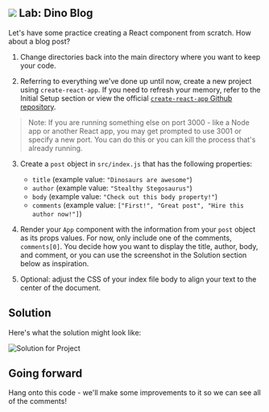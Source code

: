 ## ![](https://ga-dash.s3.amazonaws.com/production/assets/logo-9f88ae6c9c3871690e33280fcf557f33.png) Lab: Dino Blog

Let's have some practice creating a React component from scratch. How about a blog post?

1. Change directories back into the main directory where you want to keep your code.

2. Referring to everything we've done up until now, create a new project using `create-react-app`. If you need to refresh your memory, refer to the Initial Setup section or view the official [`create-react-app` Github repository](https://github.com/facebookincubator/create-react-app).

  <blockquote>Note: If you are running something else on port 3000 - like a Node app or another React app, you may get prompted to use 3001 or specify a new port. You can do this or you can kill the process that's already running.</blockquote>

3. Create a `post` object in `src/index.js` that has the following properties:
    - `title`  (example value: `"Dinosaurs are awesome"`)
    - `author` (example value: `"Stealthy Stegosaurus"`)
    - `body` (example value: `"Check out this body property!"`)
    - `comments` (example value: `["First!", "Great post", "Hire this author now!"]`)

4. Render your `App` component with the information from your `post` object as its props values. For now, only include one of the comments, `comments[0]`. You decide how you want to display the title, author, body, and comment, or you can use the screenshot in the Solution section below as inspiration.  

5. Optional: adjust the CSS of your index file body to align your text to the center of the document.

## Solution

Here's what the solution might look like:

![Solution for Project](https://res.cloudinary.com/briezh/image/upload/v1556226300/props_solution_wawthy.png)

## Going forward

Hang onto this code - we'll make some improvements to it so we can see all of the comments!
